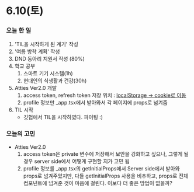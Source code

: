 # 6.10(토)

### 오늘 한 일

1. 'TIL을 시작하게 된 계기' 작성
2. '여름 방학 계획' 작성
3. DND 동아리 지원서 작성 (80%)
4. 학교 공부
   1. 스마트 기기 시스템(1h)
   2. 현대인의 식생활과 건강(30h)
5. Atties Ver2.0 개발
   1. access token, refresh token 저장 위치 : [localStorage -> cookie로 이동](https://github.com/guesung/atties-ver2.0/issues/11)
   2. profile 정보만 \_app.tsx에서 받아와서 각 페이지에 props로 넘겨줌
6. TIL 시작
   - 깃헙에서 TIL을 시작하였다. 파이팅 :)

### 오늘의 고민

- Atties Ver2.0
  1.  access token은 private 변수에 저장해서 보안을 강화하고 싶으나, 그렇게 될 경우 server side에서 어떻게 구현할 지가 고민 됨
  2.  profile 정보를 \_app.tsx의 getInitialProps에서 Server side에서 받아와 props로 넘겨주었지만, 다들 getInitialProps 사용을 비추하고, props로 전체 컴포넌트에 넘겨준 것이 마음에 걸린다. 이보다 더 좋은 방법이 없을까?
